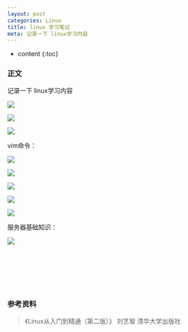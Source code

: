 ```yaml
---
layout: post
categories: Linux
title: linux 学习笔记
meta: 记录一下 linux学习内容
---
```

* content
{:toc}

### 正文

记录一下 linux学习内容

![](http://s11.sinaimg.cn/mw690/001XbchKzy7hVJZtRVgba&690)

![](http://s2.sinaimg.cn/mw690/001XbchKzy7hVK07qkV41&690)

![](http://s15.sinaimg.cn/mw690/001XbchKzy7hVK0UFcide&690)

vim命令：

![](http://s10.sinaimg.cn/mw690/001XbchKzy7hXjZ6yk9e9&690)

![](http://s14.sinaimg.cn/mw690/001XbchKzy7hXjYRo3H3d&690)

![](http://s10.sinaimg.cn/mw690/001XbchKzy7hXjZbVMde9&690)

![](http://s15.sinaimg.cn/mw690/001XbchKzy7hXjYWB4O8e&690)

![](http://s13.sinaimg.cn/mw690/001XbchKzy7hXjZbGP25c&690)

服务器基础知识：

![](http://s3.sinaimg.cn/mw690/001XbchKzy7hWqHpkNsf2&690)



<br/><br/><br/><br/><br/>
### 参考资料

> 《Linux从入门到精通（第二版）》     刘艺智             清华大学出版社


